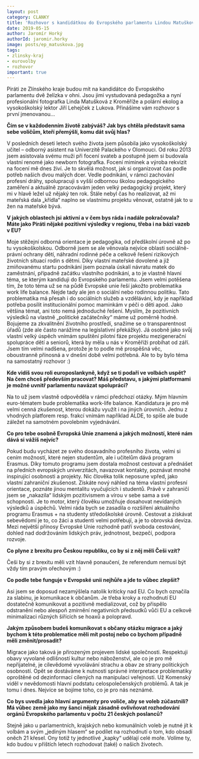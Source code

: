 ```yaml
---
layout: post
category: CLANKY
title: 'Rozhovor s kandidátkou do Evropského parlamentu Lindou Matuškovou'
date: 2019-05-15
author: Jaromír Horký
authorId: jaromir.horky
image: posts/ep_matuskova.jpg   
tags: 
- zlinsky-kraj
- eurovolby
- rozhovor
important: true
---
```

Piráti ze Zlínského kraje budou mít na kandidátce do Evropského parlamentu dvě želízka v ohni. Jsou jimi vystudovaná pedagožka a nyní profesionální fotografka Linda Matušková z Kroměříže a polární ekolog a vysokoškolský lektor Jiří Lehejček z Lukova. Přinášíme vám rozhovor s první jmenovanou...

__Čím se v každodenním životě zabýváš? Jak bys chtěla představit sama sebe voličům, kteří přemýšlí, komu dát svůj hlas?__

V posledních deseti letech svého života jsem působila jako vysokoškolský učitel – odborný asistent na Univerzitě Palackého v Olomouci. Od roku 2013 jsem asistovala svému muži při focení svateb a postupně jsem si budovala vlastní renomé jako newborn fotografka. Focení miminek a výroba rekvizit na focení mě dnes živí. Je to skvělá možnost, jak si organizovat čas podle potřeb našich dvou malých dcer. Vedle podnikání, v rámci zachování profesní dráhy, spolupracuji s vyšší odbornou školou pedagogického zaměření a aktuálně zpracovávám jeden velký pedagogický projekt, který mi v hlavě ležel už nějaký ten rok. Stále nebyl čas ho realizovat, až mi mateřská dala „křídla“ naplno se vlastnímu projektu věnovat, ostatně jak to u žen na mateřské bývá.

__V jakých oblastech jsi aktivní a v čem bys ráda i nadále pokračovala? Máte jako Piráti nějaké pozitivní výsledky v regionu, třeba i na bázi vazeb v EU?__

Moje stěžejní odborná orientace je pedagogika, od předškolní úrovně až po tu vysokoškolskou. Odborně jsem se ale věnovala nejvíce oblasti sociálně-právní ochrany dětí, náhradní rodinné péče a celkově řešení rizikových životních situací rodin s dětmi. Díky vlastní mateřské dovolené a již zmiňovanému startu podnikání jsem poznala úskalí návratu matek do zaměstnání, případně začátku vlastního podnikání, a to je vlastně hlavní téma, se kterým kandiduji do Evropského parlamentu. Jsem velmi potěšena tím, že toto téma už se na půdě Evropské unie řeší jakožto problematika work life balance. Nejde tady ale jen o sociální nebo rodinnou politiku. Tato problematika má přesah i do sociálních služeb a vzdělávání, kdy je například potřeba posílit institucionální pomoc maminkám v péči o děti apod. Jako většina témat, ani toto nemá jednoduché řešení. Myslím, že pozitivních výsledků na vlastně „politické začátečníky“ máme už poměrně hodně. Bojujeme za zkvalitnění životního prostředí, snažíme se o transparentnost úřadů (zde ale často narážíme na legislativní překážky). Já osobně jako svůj vlastní velký úspěch vnímám spuštění pilotní fáze projektu mezigenerační spolupráce dětí a seniorů, která by měla u nás v Kroměříži probíhat od září. Jsem tím velmi nadšena, protože je to podle mě prospěšná věc, oboustranně přínosná a v dnešní době velmi potřebná. Ale to by bylo téma na samostatný rozhovor :)

__Kde vidíš svou roli europoslankyně, když se ti podaří ve volbách uspět? Na čem chceš především pracovat? Máš představu, s jakými platformami je možné uvnitř parlamentu navázat spolupráci?__

Na to už jsem vlastně odpověděla v rámci předchozí otázky. Mým hlavním euro-tématem bude problematika work-life balance. Kandidatura je pro mě velmi cenná zkušenost, kterou dokážu využít i na jiných úrovních. Jednu z vhodných platforem resp. frakcí vnímám například ALDE, to spíše ale bude záležet na samotném povolebním vyjednávání.

__Co pro tebe osobně Evropská Unie znamená a jakých možností, které nám dává si vážíš nejvíc?__

Pokud budu vycházet ze svého dosavadního profesního života, velmi si cením možností, které nejen studentům, ale i učitelům dává program Erasmus. Díky tomuto programu jsem dostala možnost cestovat a přednášet na předních evropských univerzitách, navazovat kontakty, poznávat mnohé inspirující osobnosti a projekty. Nic člověka tolik neposune vpřed, jako vlastní zahraniční zkušenost. Získáte nový náhled na téma vlastní profesní orientace, poznáte jinou mentalitu vyučujících i studentů. Právě v zahraničí jsem se „nakazila“ lidským pozitivismem a vírou v sebe sama a své schopnosti. Je to motor, který člověku umožňuje dosahovat nevídaných výsledků a úspěchů. Velmi ráda bych se zasadila o rozšíření aktuálního programu Erasmus + na studenty středoškolské úrovně. Cestovat a získávat sebevědomí je to, co žáci a studenti velmi potřebují, a je to obrovská devíza. Mezi největší přínosy Evropské Unie rozhodně patří svoboda cestování, dohled nad dodržováním lidských práv, jednotnost, bezpečí, podpora rozvoje.

__Co plyne z brexitu pro Českou republiku, co by si z něj měli Češi vzít?__

Češi by si z brexitu měli vzít hlavně ponaučení, že referendum nemusí být vždy tím pravým ořechovým :)

__Co podle tebe funguje v Evropské unii nejhůře a jde to vůbec zlepšit?__

Asi jsem se doposud nezamýšlela natolik kriticky nad EU. Co bych označila za slabinu, je komunikace k občanům. Je třeba kroky a rozhodnutí EU dostatečně komunikovat a pozitivně medializovat, což by přispělo odstranění nebo alespoň zmírnění negativních předsudků vůči EU a celkově minimalizaci různých šířících se hoaxů a polopravd.

__Jakým způsobem budeš komunikovat s občany otázku migrace a jaký bychom k této problematice měli mít postoj nebo co bychom případně měli změnit/prosadit?__

Migrace jako taková je přirozeným projevem lidské společnosti. Respektuji obavy vyvolané odlišností kultur nebo náboženství, ale co je pro mě nepřijatelné, je cílevědomé vyvolávání strachu a obav ze strany politických osobností. Opět se dostáváme k nutnosti správné interpretace problematiky oproštěné od dezinformací cílených na manipulaci veřejnosti. Už Komenský viděl v nevědomosti hlavní podstatu celospolečenských problémů. A tak je tomu i dnes. Nejvíce se bojíme toho, co je pro nás neznámé.

__Co bys uvedla jako hlavní argumenty pro voliče, aby se voleb zúčastnili? Má vůbec země jako my šanci nějak zásadně ovlivňovat rozhodování orgánů Evropského parlamentu v počtu 21 českých poslanců?__

Stejně jako u parlamentních, krajských nebo komunálních voleb je nutné jít k volbám a svým „jediným hlasem“ se podílet na rozhodnutí o tom, kdo obsadí oněch 21 křesel. Ony totiž ty jednotlivé „kapky“ udělají celé moře. Volíme ty, kdo budou v příštích letech rozhodovat (také) o našich životech.

- - -
